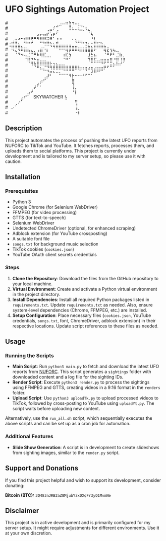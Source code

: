 # UFO Sightings Automation Project
#⠀⠀⠀⠀⠀⠀⠀⠀⠀⠀⠀⠀⠀⠀⠀⢀⣠⠤⠶⣷⠲⠤⣄⡀⠀⠀⠀⠀⠀⠀⠀⠀⠀⠀⠀⠀⠀
#⠀⠀⠀⠀⠀⠀⠀⠀⠀⠀⠀⠀⢀⣤⠞⢉⠀⠀⠀⠿⠦⠤⢦⣍⠲⣄⠀⠀⠀⠀⠀⠀⠀⠀⠀⠀⠀
#⠀⠀⠀⠀⠀⠀⠀⠀⠀⣠⡤⣤⡞⢡⡶⠋⠀⠀⠀⠀⠀⠀⠀⠀⠀⠈⢧⠀⠀⠀⠀⠀⠀⠀⠀⠀⠀
#⠀⢀⣤⠴⠒⣾⠿⢟⠛⠻⣿⡿⣭⠿⠁⢰⠰⠀⠀⠀⠄⣄⣀⡀⠀⠀⠘⣇⠀⠀⠀⠀⠀⠀⠀⠀⠀
#⢰⣿⣿⣦⡀⠙⠛⠋⠀⠀⠉⠻⠿⢷⣦⣿⣤⣤⣤⣤⣀⣈⠉⠛⠽⣆⡒⣿⣯⣷⣄⠀⠀⠀⠀⠀⠀
#⠀⠻⣍⠻⠿⣿⣦⣄⡀⢠⣾⠑⡆⠀⠈⠉⠛⠛⢿⡿⠿⠿⢿⣿⣿⣿⣿⠟⠉⠉⢿⣟⢲⢦⣀⠀⠀
#⠀⠀⠈⠙⠲⢤⣈⠉⠛⠷⢿⣏⣀⡀⠀⠀⠀⢰⣏⣳⠀⠀⠀⠀⠀⣸⣓⣦⠀⠀⠈⠛⠟⠃⣈⣷⡀
#⠀⠀⠀⠀⠀⠈⢿⣙⡓⣶⣤⣤⣀⡀⠀⠀⠀⠈⠛⠁⠀⠀⠀⠀⠀⠹⣿⣯⣤⣶⣶⣶⣿⠘⡿⢸⡿
#⠀⠀⠀⠀⠀⠀⠀⠙⠻⣿⡛⠻⢿⣯⣽⣷⣶⣶⣤⣤⣤⣤⣄⣀⣀⢀⣀⢀⣀⣈⣥⡤⠶⠗⠛⠋⠀
#⠀⠀⠀⠀⠀⠀⠀⠀⠀⠀⠉⠓⠲⣬⣍⣉⡉⠙⠛⠛⠛⠉⠙⠉⠙⠉⣹⣿⠿⠛⠁⠀⠀⠀⠀⠀⠀
#⠀⠀⠀⠀⠀⠀⠀⠀⠀⠀⠀⢀⡼⠃⠀⠀⠉⠉⠉⠻⡗⠒⠒⠚⠋⠉⠁⠀⠀⠀⠀⠀⠀⠀⠀⠀⠀
#⠀⠀⠀⠀⠀⠀⠀⠀⠀⢀⡴⠋⠀⠀⠀⠀⠀⠀⠀⠀⣿⠀⠀⠀⠀⠀⠀⠀⠀⠀⠀⠀⠀⠀⠀⠀⠀
#⠀⠀⠀⠀⠀⠀⠀⠀⡴⠋⠂⠀⠀⠀⠀⠀⠀⠀⠀⠀⢸⡀⠀⠀⠀⠀⠀⠀⠀⠀⠀⠀⠀⠀⠀⠀⠀
#⠀⠀⠀⠀⠀⠀⣠⠞⠀⠀⠀⠀⠀⠀⠀⠀⠀⠀⠀⠀⠘⡇⠀⠀⠀⠀⠀⠀⠀⠀⠀⠀⠀⠀⠀⠀⠀
#⠀⠀⠀⠀⣠⠞⠁⠀SKYWATCHER      ⣧⠀⠀⠀⠀⠀⠀⠀⠀⠀⠀⠀⠀⠀⠀⠀
#⠀⠀⢀⠔⠁⠀⠀⠀⠀⠀⠀⠀⠀⠀⠀⠀⠀⠀⠀⠀⠀⢻⠀⠀⠀⠀⠀⠀⠀⠀⠀⠀⠀⠀⠀⠀⠀
#⠀⠔⠁⠀⠀⠀⠀⠀⠀⠀⠀⠀⠀⠀⠀⠀⠀⠀⠀⠀⠀⢸⡀⠀⠀⠀⠀⠀⠀⠀⠀⠀⠀⠀⠀⠀⠀
#⠀⠀⠀⠀⠀⠀⠀⠀⠀⠀⠀⠀⠀⠀⠀⠀⠀⠀⠀⠀⠀⠐⡇⠀⠀⠀                                

## Description
This project automates the process of pushing the latest UFO reports from NUFORC to TikTok and YouTube. It fetches reports, processes them, and uploads them to social platforms. This project is currently under development and is tailored to my server setup, so please use it with caution.

## Installation

### Prerequisites
- Python 3
- Google Chrome (for Selenium WebDriver)
- FFMPEG (for video processing)
- GTTS (for text-to-speech)
- Selenium WebDriver
- Undetected ChromeDriver (optional, for enhanced scraping)
- Adblock extension (for YouTube crossposting)
- A suitable font file
- `songs.txt` for background music selection
- TikTok cookies (`cookies.json`)
- YouTube OAuth client secrets credentials

### Steps
1. **Clone the Repository**: Download the files from the GitHub repository to your local machine.
2. **Virtual Environment**: Create and activate a Python virtual environment in the project directory.
3. **Install Dependencies**: Install all required Python packages listed in `requirements.txt`. Update `requirements.txt` as needed. Also, ensure system-level dependencies (Chrome, FFMPEG, etc.) are installed.
4. **Setup Configuration**: Place necessary files (`cookies.json`, YouTube credentials, `songs.txt`, font, ChromeDriver, adblock extension) in their respective locations. Update script references to these files as needed.

## Usage
### Running the Scripts
- **Main Script**: Run `python3 main.py` to fetch and download the latest UFO reports from [NUFORC](https://nuforc.org/subndx/?id=all). This script generates a `sightings` folder with downloaded content and a log file for the sighting IDs.
- **Render Script**: Execute `python3 render.py` to process the sightings using FFMPEG and GTTS, creating videos in a 9:16 format in the `renders` folder.
- **Upload Script**: Use `python3 uploadTk.py` to upload processed videos to TikTok, followed by cross-posting to YouTube using `uploadYt.py`. The script waits before uploading new content.

Alternatively, use the `run_all.sh` script, which sequentially executes the above scripts and can be set up as a cron job for automation.

### Additional Features
- **Slide Show Generation**: A script is in development to create slideshows from sighting images, similar to the `render.py` script.

## Support and Donations
If you find this project helpful and wish to support its development, consider donating:

**Bitcoin (BTC):** `3Q483nJRB2aZ8MjubYzxDXqFr3yQ1MvmNe`

## Disclaimer
This project is in active development and is primarily configured for my server setup. It might require adjustments for different environments. Use it at your own discretion.
